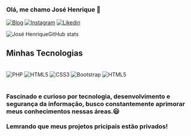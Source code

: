 ### Olá, me chamo José Henrique 🙋

[![Blog](https://img.shields.io/badge/Blogger-FF5722?style=for-the-badge&logo=blogger&logoColor=white)](https://webysistem.com)
[![Instagram](https://img.shields.io/badge/Instagram-E4405F?style=for-the-badge&logo=instagram&logoColor=white)](https://www.instagram.com/jose.henriqu3/)
[![Likedin](https://img.shields.io/badge/LinkedIn-0077B5?style=for-the-badge&logo=linkedin&logoColor=white)](https://www.linkedin.com/in/josehenriqu3/)

![José HenriqueGitHub stats](https://github-readme-stats.vercel.app/api?username=anuraghazra&show_icons=true&theme=radical)


## Minhas Tecnologias

<div style="display:inline_block;"><br>
  <img align="center" alt="PHP" src="https://img.shields.io/badge/PHP-777BB4?style=for-the-badge&logo=php&logoColor=white">
  <img align="center" alt="HTML5" src="https://img.shields.io/badge/HTML5-E34F26?style=for-the-badge&logo=html5&logoColor=white">
  <img align="center" alt="CSS3" src="https://img.shields.io/badge/CSS3-1572B6?style=for-the-badge&logo=css3&logoColor=white">
  <img align="center" alt="Bootstrap" src="https://img.shields.io/badge/Bootstrap-563D7C?style=for-the-badge&logo=bootstrap&logoColor=white">
  <img align="center" alt="HTML5" src="https://img.shields.io/badge/MySQL-005C84?style=for-the-badge&logo=mysql&logoColor=white">
</div> <br>

### Fascinado e curioso por tecnologia, desenvolvimento e segurança da informação, busco constantemente aprimorar meus conhecimentos nessas áreas.😃<br><br>Lemrando que meus projetos pricipais estão privados!


